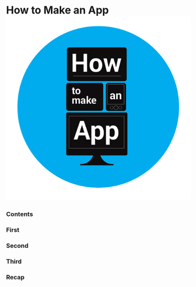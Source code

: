 How to Make an App
![logo][logo]
=================
### Contents

### First

### Second

### Third

### Recap


[logo]:img/appLogo.png


